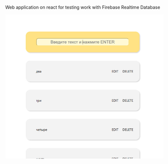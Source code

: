 Web application on react for testing work with Firebase Realtime Database

![test-firebase](https://github.com/DukeKunYura/Realtime-Firebase-test/blob/main/src/img/fire.jpg)
